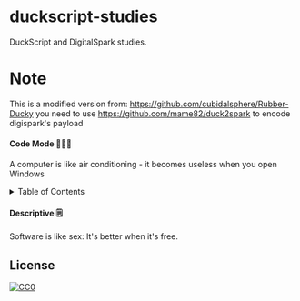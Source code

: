 # duckscript-studies
DuckScript and DigitalSpark studies.

# Note
This is a modified version from: https://github.com/cubidalsphere/Rubber-Ducky
you need to use https://github.com/mame82/duck2spark to encode digispark's payload

#### Code Mode 👨🏽‍💻 
 A computer is like air conditioning - it becomes useless when you open Windows





<!-- TABLE OF CONTENTS -->
<details>
  <summary>Table of Contents</summary>
  <ol>
  ___                  ___  
 (o o)                (o o) 
(  V  ) piu piu piu  (  V  )
--m-m------------------m-m--
    
    Hidden IMAGE =)
    
  </ol>
</details>






#### Descriptive 🗒

Software is like sex: It's better when it's free.




## License 

[![CC0](https://licensebuttons.net/p/zero/1.0/88x31.png)](https://creativecommons.org/publicdomain/zero/1.0/)
